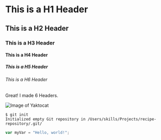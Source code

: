 # This is a H1 Header

## This is a H2 Header

### This is a H3 Header

#### This is a H4 Header

##### This is a H5 Header

###### This is a H6 Header

Great! I made 6 Headers.

![Image of Yaktocat](https://octodex.github.com/images/yaktocat.png)

```
$ git init
Initialized empty Git repository in /Users/skills/Projects/recipe-repository/.git/
```

``` javascript
var myVar = "Hello, world!";
```
